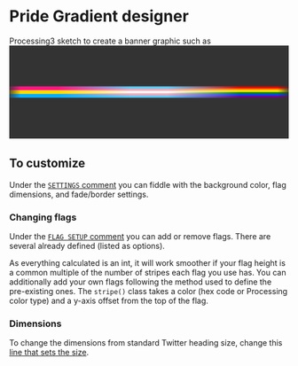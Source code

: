 # Pride Gradient designer

Processing3 sketch to create a banner graphic such as 
![design that is a gray background with a stripe horizontally across the middle. The stripe is made up of three separate pride flags that fade from one to the next](./example.png)

## To customize
Under the [`SETTINGS` comment](./pridebanner.pde#L1) you can fiddle with the background color, flag dimensions, and fade/border settings.

### Changing flags
Under the [`FLAG SETUP` comment](./pridebanner.pde#L36) you can add or remove flags. There are several already defined (listed as options).

As everything calculated is an int, it will work smoother if your flag height is a common multiple of the number of stripes each flag you use has. You can additionally add your own flags following the method used to define the pre-existing ones.  The `stripe()` class takes a color (hex code or Processing color type) and a y-axis offset from the top of the flag.

### Dimensions
To change the dimensions from standard Twitter heading size, change this [line that sets the size](./pridebanner.pde#L27).
